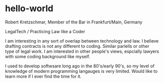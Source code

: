 # hello-world

Robert Kretzschmar, Member of the Bar in Frankfurt/Main, Germany

LegalTech / Practicing Law like a Coder

I am interesting in any sort of overlap between technology and law. I believe drafting contracts is not any different to coding. Similar parlells or other type of legal work. I am interested in other people's views, espcially lawyers with some coding background like myself.

I used to develop softwsare long ago in the 80's/early 90's, so my level of knowledge of modern programming langauges is very limited. Would like to learn more if I ever find the time for it.
